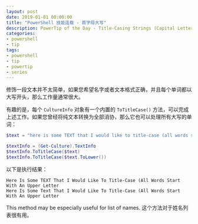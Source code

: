 ```yaml
---
layout: post
date: 2019-01-01 00:00:00
title: "PowerShell 技能连载 - 首字母大写"
description: PowerTip of the Day - Title-Casing Strings (Capital Letter Starts Each Word)
categories:
- powershell
- tip
tags:
- powershell
- tip
- powertip
- series
---
```

修饰一段文本并不太简单，如果您希望名字或者文本格式正确，并且每个单词都以大写开头，那么工作量通常很大。

有趣的是，每个 `CultureInfo` 对象有一个内置的 `ToTitleCase()` 方法，可以完成上述工作。如果您曾经将纯文本转换为全部消协，那么它也可以处理所有大写的单词：

```powershell
$text = "here is some TEXT that I would like to title-case (all words start with an uppercase letter)"

$textInfo = (Get-Culture).TextInfo
$textInfo.ToTitleCase($text)
$textInfo.ToTitleCase($text.ToLower())
```

以下是执行结果：

    Here Is Some TEXT That I Would Like To Title-Case (All Words Start With An Upper Letter
    Here Is Some Text That I Would Like To Title-Case (All Words Start With An Upper Letter

This method may be especially useful for list of names.
这个方法对于姓名列表很有用。

<!--本文国际来源：[Title-Casing Strings (Capital Letter Starts Each Word)](https://community.idera.com/database-tools/powershell/powertips/b/tips/posts/title-casing-strings-capital-letter-starts-each-word)-->
